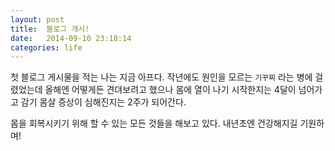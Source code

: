 ```yaml
---
layout: post
title:  블로그 개시!
date:   2014-09-10 23:18:14
categories: life
---
```

첫 블로그 게시물을 적는 나는 지금 아프다.
작년에도 원인을 모르는 `기꾸찌` 라는 병에 걸렸었는데 올해엔 어떻게든 견뎌보려고 했으나 몸에 열이 나기 시작한지는 4달이 넘어가고 감기 몸살 증상이 심해진지는 2주가 되어간다.

몸을 회복시키기 위해 할 수 있는 모든 것들을 해보고 있다.
내년초엔 건강해지길 기원하며!
